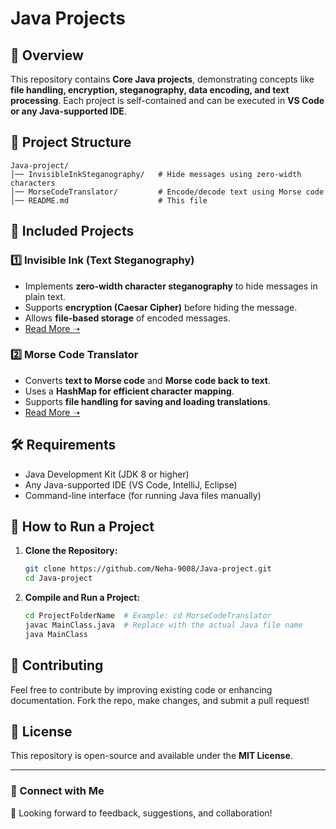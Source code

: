 # Java Projects

## 📌 Overview
This repository contains **Core Java projects**, demonstrating concepts like **file handling, encryption, steganography, data encoding, and text processing**. Each project is self-contained and can be executed in **VS Code or any Java-supported IDE**.

## 📂 Project Structure
```
Java-project/
│── InvisibleInkSteganography/   # Hide messages using zero-width characters
│── MorseCodeTranslator/         # Encode/decode text using Morse code
│── README.md                    # This file
```

## 🚀 Included Projects
### 1️⃣ **Invisible Ink (Text Steganography)**
- Implements **zero-width character steganography** to hide messages in plain text.
- Supports **encryption (Caesar Cipher)** before hiding the message.
- Allows **file-based storage** of encoded messages.
- [Read More ➝](InvisibleInkSteganography/README.md)

### 2️⃣ **Morse Code Translator**
- Converts **text to Morse code** and **Morse code back to text**.
- Uses a **HashMap for efficient character mapping**.
- Supports **file handling for saving and loading translations**.
- [Read More ➝](MorseCodeTranslator/README.md)

## 🛠 Requirements
- Java Development Kit (JDK 8 or higher)
- Any Java-supported IDE (VS Code, IntelliJ, Eclipse)
- Command-line interface (for running Java files manually)

## 📜 How to Run a Project
1. **Clone the Repository:**
   ```sh
   git clone https://github.com/Neha-9008/Java-project.git
   cd Java-project
   ```
2. **Compile and Run a Project:**
   ```sh
   cd ProjectFolderName  # Example: cd MorseCodeTranslator
   javac MainClass.java  # Replace with the actual Java file name
   java MainClass
   ```

## 🤝 Contributing
Feel free to contribute by improving existing code or enhancing documentation. Fork the repo, make changes, and submit a pull request!

## 📜 License
This repository is open-source and available under the **MIT License**.

---
### 🔗 Connect with Me
🚀 Looking forward to feedback, suggestions, and collaboration!

